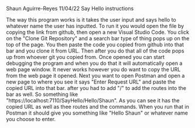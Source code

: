 Shaun Aguirre-Reyes
11/04/22
Say Hello instructions

The way this program works is it takes the user input and says hello to whatever name the user has inputted. To run it you would open the file by copying the link from github, then open a new Visual Studio Code. You click on the "Clone Git Repository" and a search bar type of thing pops up on the top of the page. You then paste the code you copied from github into that bar and you clone it from URL. Then after you do that all of the code pops up from whoever git you copied from. Once opened you can start debugging the program and when you do that it will automatically open a web page window. It never works however you do want to copy the URL from the web page it opened. Next you want to open Postman and open a new page to where you see it says "Enter Request URL" and paste the copied URL into that bar. after you had to add "/" to add the routes into the bar as well. So something like "https://localhost:7110/SayHello/Hello/Shaun". As you can see it has the copied URL as well as thee routes and the commands. When you run that in Postman it should give you something like "Hello Shaun" or whatever name you choose to enter.
